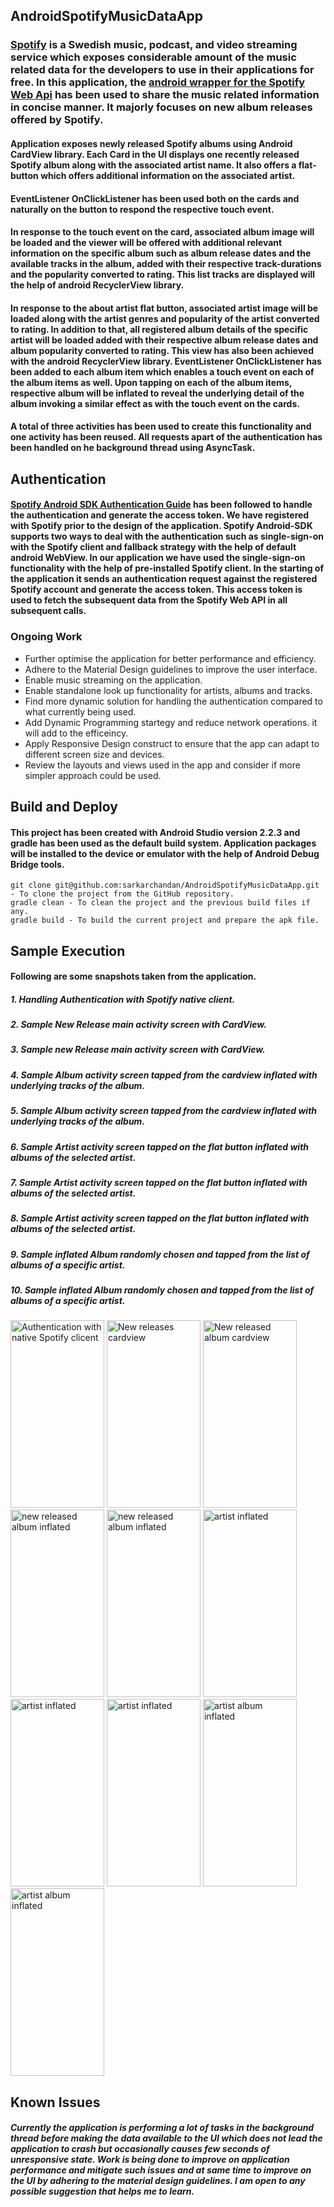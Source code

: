 ## AndroidSpotifyMusicDataApp
### [Spotify](https://www.spotify.com/de/) is a Swedish music, podcast, and video streaming service which exposes considerable amount of the music related data for the developers to use in their applications for free. In this application, the [android wrapper for the Spotify Web Api](https://github.com/kaaes/spotify-web-api-android) has been used to share the music related information in concise manner. It majorly focuses on new album releases offered by Spotify. 

#### Application exposes newly released Spotify albums using Android CardView library. Each Card in the UI displays one recently released Spotify album along with the associated artist name. It also offers a flat-button which offers additional information on the associated artist.

#### EventListener OnClickListener has been used both on the cards and naturally on the button to respond the respective touch event.

#### In response to the touch event on the card, associated album image will be loaded and the viewer will be offered with additional relevant information on the specific album such as album release dates and the available tracks in the album, added with their respective track-durations and the popularity converted to rating. This list tracks are displayed will the help of android RecyclerView library.

#### In response to the about artist flat button, associated artist image will be loaded along with the artist genres and popularity of the artist converted to rating. In addition to that, all registered album details of the specific artist will be loaded added with their respective album release dates and album popularity converted to rating. This view has also been achieved with the android RecyclerView library. EventListener OnClickListener has been added to each album item which enables a touch event on each of the album items as well. Upon tapping on each of the album items, respective album will be inflated to reveal the underlying detail of the album invoking a similar effect as with the touch event on the cards.
#### A total of three activities has been used to create this functionality and one activity has been reused. All requests apart of the authentication has been handled on he background thread using AsyncTask.
 

## Authentication
#### [Spotify Android SDK Authentication Guide](https://developer.spotify.com/technologies/spotify-android-sdk/android-sdk-authentication-guide/) has been followed to handle the authentication and generate the access token. We have registered with Spotify prior to the design of the application. Spotify Android-SDK supports two ways to deal with the authentication such as single-sign-on with the Spotify client and fallback strategy with the help of default android WebView. In our application we have used the single-sign-on functionality with the help of pre-installed Spotify client. In the starting of the application it sends an authentication request against the registered Spotify account and generate the access token. This access token is used to fetch the subsequent data from the Spotify Web API in all subsequent calls.

### Ongoing Work
- Further optimise the application for better performance and efficiency.
- Adhere to the Material Design guidelines to improve the user interface.
- Enable music streaming on the application.
- Enable standalone look up functionality for artists, albums and tracks.
- Find more dynamic solution for handling the authentication compared to what currently being used.
- Add Dynamic Programming startegy and reduce network operations. it will add to the efficeincy.
- Apply Responsive Design construct to ensure that the app can adapt to different screen size and devices.
- Review the layouts and views used in the app and consider if more simpler approach could be used.

## Build and Deploy
#### This project has been created with Android Studio version 2.2.3 and gradle has been used as the default build system. Application packages will be installed to the device or emulator with the help of Android Debug Bridge tools. 
```
git clone git@github.com:sarkarchandan/AndroidSpotifyMusicDataApp.git - To clone the project from the GitHub repository.
gradle clean - To clean the project and the previous build files if any.
gradle build - To build the current project and prepare the apk file.
```
## Sample Execution
#### Following are some snapshots taken from the application.
##### 1. Handling Authentication with Spotify native client.
##### 2. Sample New Release main activity screen with CardView.
##### 3. Sample new Release main activity screen with CardView.
##### 4. Sample Album activity screen tapped from the cardview inflated with underlying tracks of the album.
##### 5. Sample Album activity screen tapped from the cardview inflated with underlying tracks of the album.
##### 6. Sample Artist  activity screen tapped on the flat button inflated with albums of the selected artist.
##### 7. Sample Artist  activity screen tapped on the flat button inflated with albums of the selected artist.
##### 8. Sample Artist  activity screen tapped on the flat button inflated with albums of the selected artist.
##### 9. Sample inflated Album randomly chosen and tapped from the list of albums of a specific artist.
##### 10. Sample inflated Album randomly chosen and tapped from the list of albums of a specific artist.
<img src="https://cloud.githubusercontent.com/assets/19269229/21650600/c5fe52ba-d2a5-11e6-87b7-5d73081d5d93.png" alt="Authentication with native Spotify clicent" width="150" height="300"> <img src="https://cloud.githubusercontent.com/assets/19269229/21650969/102dc054-d2a7-11e6-89f0-7a0b4ebcb163.png" alt="New releases cardview" width="150" height="300"> <img src="https://cloud.githubusercontent.com/assets/19269229/21651104/af2c7592-d2a7-11e6-9dbe-7245c48cfbe3.png" alt="New released album cardview" width="150" height="300"> <img src="https://cloud.githubusercontent.com/assets/19269229/21651183/f59f9dd8-d2a7-11e6-9202-747524d039e7.png" alt="new released album inflated" width="150" height="300"> <img src="https://cloud.githubusercontent.com/assets/19269229/21651225/206bd40a-d2a8-11e6-9e12-3306c14c370f.png" alt="new released album inflated" width="150" height="300"> <img src="https://cloud.githubusercontent.com/assets/19269229/21651261/3c048252-d2a8-11e6-9571-1c93702c9cf3.png" alt="artist inflated" width="150" height="300"> <img src="https://cloud.githubusercontent.com/assets/19269229/21651285/5a5bbbc6-d2a8-11e6-8cf4-87abddc641b9.png" alt="artist inflated" width="150" height="300"> <img src="https://cloud.githubusercontent.com/assets/19269229/21651419/d22fcf3e-d2a8-11e6-9e0a-f6a5ee2ffa03.png" alt="artist inflated" width="150" height="300"> <img src="https://cloud.githubusercontent.com/assets/19269229/21651484/10cddda8-d2a9-11e6-94db-24cf39061c04.png" alt="artist album inflated" width="150" height="300"> <img src="https://cloud.githubusercontent.com/assets/19269229/21651513/2b61a3fc-d2a9-11e6-9aa2-69dc6792aeba.png" alt="artist album inflated" width="150" height="300"> 

## Known Issues
##### Currently the application is performing a lot of tasks in the background thread before making the data available to the UI which does not lead the application to crash but occasionally causes few seconds of unresponsive state. Work is being done to improve on application performance and mitigate such issues and at same time to improve on the UI by adhering to the material design guidelines. I am open to any possible suggestion that helps me to learn.
